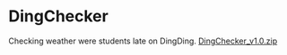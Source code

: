 # DingChecker
Checking weather were students late on DingDing.
[DingChecker_v1.0.zip](https://github.com/WayOfWorld/DingChecker/files/10040767/DingChecker_v1.0.zip)
